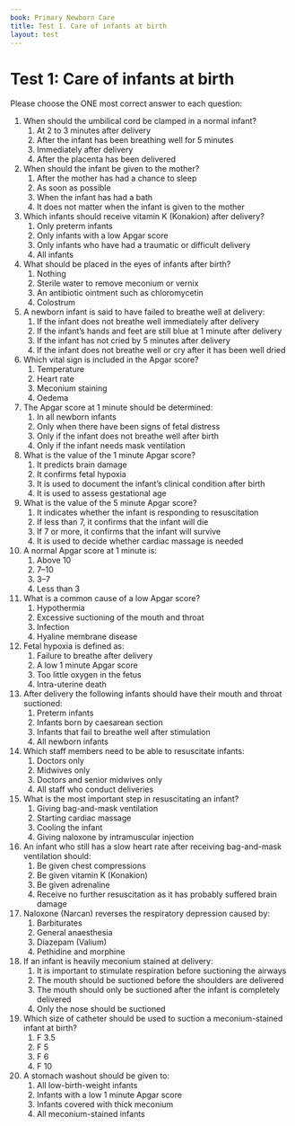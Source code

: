 ```yaml
---
book: Primary Newborn Care
title: Test 1. Care of infants at birth
layout: test
---
```


# Test 1: Care of infants at birth

Please choose the ONE most correct answer to each question:

1.	When should the umbilical cord be clamped in a normal infant?
	1.	At 2 to 3 minutes after delivery
	1.	After the infant has been breathing well for 5 minutes
	1.	Immediately after delivery
	1.	After the placenta has been delivered
2.	When should the infant be given to the mother?
	1.	After the mother has had a chance to sleep
	1.	As soon as possible
	1.	When the infant has had a bath
	1.	It does not matter when the infant is given to the mother
3.	Which infants should receive vitamin K (Konakion) after delivery?
	1.	Only preterm infants
	1.	Only infants with a low Apgar score
	1.	Only infants who have had a traumatic or difficult delivery
	1.	All infants
4.	What should be placed in the eyes of infants after birth?
	1.	Nothing
	1.	Sterile water to remove meconium or vernix
	1.	An antibiotic ointment such as chloromycetin
	1.	Colostrum
5.	A newborn infant is said to have failed to breathe well at delivery:
	1.	If the infant does not breathe well immediately after delivery
	1.	If the infant’s hands and feet are still blue at 1 minute after delivery
	1.	If the infant has not cried by 5 minutes after delivery
	1.	If the infant does not breathe well or cry after it has been well dried
6.	Which vital sign is included in the Apgar score?
	1.	Temperature
	1.	Heart rate
	1.	Meconium staining
	1.	Oedema 
7.	The Apgar score at 1 minute should be determined: 
	1.	In all newborn infants
	1.	Only when there have been signs of fetal distress
	1.	Only if the infant does not breathe well after birth
	1.	Only if the infant needs mask ventilation
8.	What is the value of the 1 minute Apgar score?
	1.	It predicts brain damage
	1.	It confirms fetal hypoxia
	1.	It is used to document the infant’s clinical condition after birth
	1.	It is used to assess gestational age
9.	What is the value of the 5 minute Apgar score?
	1.	It indicates whether the infant is responding to resuscitation
	1.	If less than 7, it confirms that the infant will die
	1.	If 7 or more, it confirms that the infant will survive
	1.	It is used to decide whether cardiac massage is needed
10.	A normal Apgar score at 1 minute is:
	1.	Above 10
	1.	7–10
	1.	3–7
	1.	Less than 3
11.	What is a common cause of a low Apgar score?
	1.	Hypothermia
	1.	Excessive suctioning of the mouth and throat
	1.	Infection
	1.	Hyaline membrane disease
12.	Fetal hypoxia is defined as:
	1.	Failure to breathe after delivery
	1.	A low 1 minute Apgar score
	1.	Too little oxygen in the fetus
	1.	Intra-uterine death
13.	After delivery the following infants should have their mouth and throat suctioned:
	1.	Preterm infants
	1.	Infants born by caesarean section
	1.	Infants that fail to breathe well after stimulation
	1.	All newborn infants
14.	Which staff members need to be able to resuscitate infants:
	1.	Doctors only
	1.	Midwives only
	1.	Doctors and senior midwives only
	1.	All staff who conduct deliveries
15.	What is the most important step in resuscitating an infant?
	1.	Giving bag-and-mask ventilation
	1.	Starting cardiac massage
	1.	Cooling the infant
	1.	Giving naloxone by intramuscular injection
16.	An infant who still has a slow heart rate after receiving bag-and-mask ventilation should: 
	1.	Be given chest compressions
	1.	Be given vitamin K (Konakion)
	1.	Be given adrenaline
	1.	Receive no further resuscitation as it has probably suffered brain damage
17.	Naloxone (Narcan) reverses the respiratory depression caused by:
	1.	Barbiturates
	1.	General anaesthesia
	1.	Diazepam (Valium)
	1.	Pethidine and morphine
18.	If an infant is heavily meconium stained at delivery:
	1.	It is important to stimulate respiration before suctioning the airways
	1.	The mouth should be suctioned before the shoulders are delivered
	1.	The mouth should only be suctioned after the infant is completely delivered
	1.	Only the nose should be suctioned
19.	Which size of catheter should be used to suction a meconium-stained infant at birth?
	1.	F 3.5
	1.	F 5
	1.	F 6
	1.	F 10
20.	A stomach washout should be given to:
	1.	All low-birth-weight infants
	1.	Infants with a low 1 minute Apgar score
	1.	Infants covered with thick meconium
	1.	All meconium-stained infants
